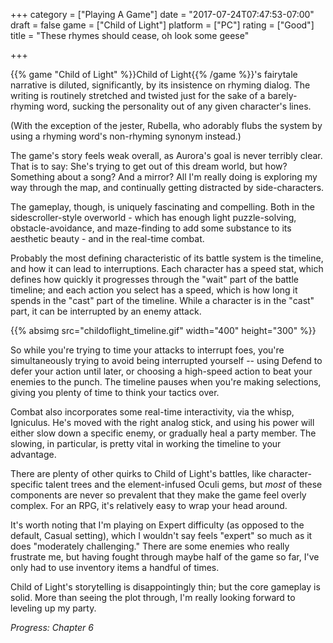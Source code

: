 +++
category = ["Playing A Game"]
date = "2017-07-24T07:47:53-07:00"
draft = false
game = ["Child of Light"]
platform = ["PC"]
rating = ["Good"]
title = "These rhymes should cease, oh look some geese"

+++

{{% game "Child of Light" %}}Child of Light{{% /game %}}'s fairytale narrative is diluted, significantly, by its insistence on rhyming dialog.  The writing is routinely stretched and twisted just for the sake of a barely-rhyming word, sucking the personality out of any given character's lines.

(With the exception of the jester, Rubella, who adorably flubs the system by using a rhyming word's non-rhyming synonym instead.)

The game's story feels weak overall, as Aurora's goal is never terribly clear.  That is to say: She's trying to get out of this dream world, but how?  Something about a song?  And a mirror?  All I'm really doing is exploring my way through the map, and continually getting distracted by side-characters.

The gameplay, though, is uniquely fascinating and compelling.  Both in the sidescroller-style overworld - which has enough light puzzle-solving, obstacle-avoidance, and maze-finding to add some substance to its aesthetic beauty - and in the real-time combat.

Probably the most defining characteristic of its battle system is the timeline, and how it can lead to interruptions.  Each character has a speed stat, which defines how quickly it progresses through the "wait" part of the battle timeline; and each action you select has a speed, which is how long it spends in the "cast" part of the timeline.  While a character is in the "cast" part, it can be interrupted by an enemy attack.

{{% absimg src="childoflight_timeline.gif" width="400" height="300" %}}

So while you're trying to time your attacks to interrupt foes, you're simultaneously trying to avoid being interrupted yourself -- using Defend to defer your action until later, or choosing a high-speed action to beat your enemies to the punch.  The timeline pauses when you're making selections, giving you plenty of time to think your tactics over.

Combat also incorporates some real-time interactivity, via the whisp, Igniculus.  He's moved with the right analog stick, and using his power will either slow down a specific enemy, or gradually heal a party member.  The slowing, in particular, is pretty vital in working the timeline to your advantage.

There are plenty of other quirks to Child of Light's battles, like character-specific talent trees and the element-infused Oculi gems, but <i>most</i> of these components are never so prevalent that they make the game feel overly complex.  For an RPG, it's relatively easy to wrap your head around.

It's worth noting that I'm playing on Expert difficulty (as opposed to the default, Casual setting), which I wouldn't say feels "expert" so much as it does "moderately challenging."  There are some enemies who really frustrate me, but having fought through maybe half of the game so far, I've only had to use inventory items a handful of times.

Child of Light's storytelling is disappointingly thin; but the core gameplay is solid.  More than seeing the plot through, I'm really looking forward to leveling up my party.

<i>Progress: Chapter 6</i>
